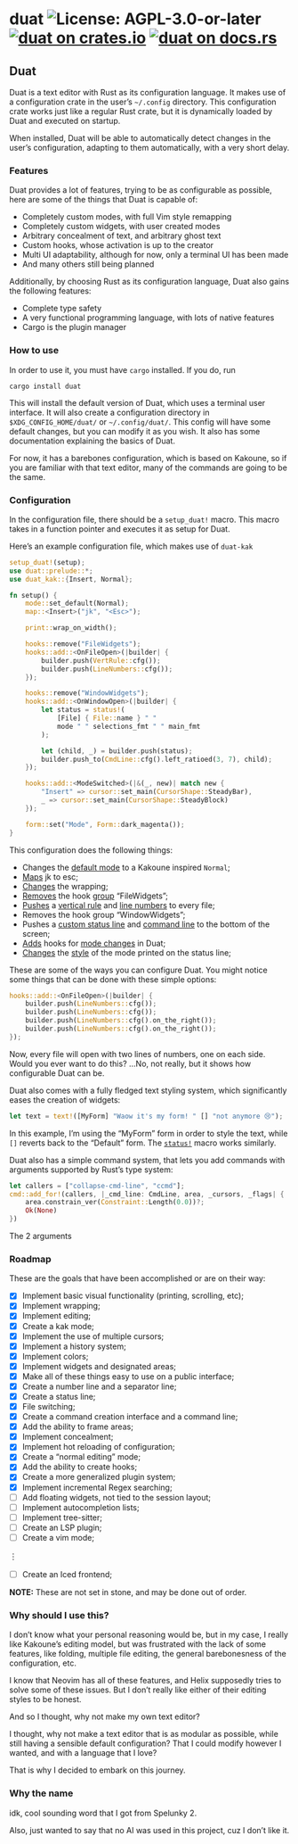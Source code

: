 # duat ![License: AGPL-3.0-or-later](https://img.shields.io/badge/license-AGPL--3.0--or--later-blue) [![duat on crates.io](https://img.shields.io/crates/v/duat)](https://crates.io/crates/duat) [![duat on docs.rs](https://docs.rs/duat/badge.svg)](https://docs.rs/duat)

## Duat

Duat is a text editor with Rust as its configuration language. It
makes use of a configuration crate in the user’s `~/.config`
directory. This configuration crate works just like a regular Rust
crate, but it is dynamically loaded by Duat and executed on
startup.

When installed, Duat will be able to automatically detect changes
in the user’s configuration, adapting to them automatically, with
a very short delay.

### Features

Duat provides a lot of features, trying to be as configurable as
possible, here are some of the things that Duat is capable of:

* Completely custom modes, with full Vim style remapping
* Completely custom widgets, with user created modes
* Arbitrary concealment of text, and arbitrary ghost text
* Custom hooks, whose activation is up to the creator
* Multi UI adaptability, although for now, only a terminal UI has
  been made
* And many others still being planned

Additionally, by choosing Rust as its configuration language, Duat
also gains the following features:

* Complete type safety
* A very functional programming language, with lots of native
  features
* Cargo is the plugin manager

### How to use

In order to use it, you must have `cargo` installed. If you do,
run

`cargo install duat`

This will install the default version of Duat, which uses a
terminal user interface. It will also create a configuration
directory in `$XDG_CONFIG_HOME/duat/` or `~/.config/duat/`. This
config will have some default changes, but you can modify it as
you wish. It also has some documentation explaining the basics of
Duat.

For now, it has a barebones configuration, which is based on
Kakoune, so if you are familiar with that text editor, many of the
commands are going to be the same.

### Configuration

In the configuration file, there should be a `setup_duat!` macro.
This macro takes in a function pointer and executes it as setup
for Duat.

Here’s an example configuration file, which makes use of
`duat-kak`

```rust
setup_duat!(setup);
use duat::prelude::*;
use duat_kak::{Insert, Normal};

fn setup() {
    mode::set_default(Normal);
    map::<Insert>("jk", "<Esc>");

    print::wrap_on_width();

    hooks::remove("FileWidgets");
    hooks::add::<OnFileOpen>(|builder| {
        builder.push(VertRule::cfg());
        builder.push(LineNumbers::cfg());
    });

    hooks::remove("WindowWidgets");
    hooks::add::<OnWindowOpen>(|builder| {
        let status = status!(
            [File] { File::name } " "
            mode " " selections_fmt " " main_fmt
        );

        let (child, _) = builder.push(status);
        builder.push_to(CmdLine::cfg().left_ratioed(3, 7), child);
    });

    hooks::add::<ModeSwitched>(|&(_, new)| match new {
        "Insert" => cursor::set_main(CursorShape::SteadyBar),
        _ => cursor::set_main(CursorShape::SteadyBlock)
    });

    form::set("Mode", Form::dark_magenta());
}
```

This configuration does the following things:

* Changes the [default mode][__link0] to a Kakoune inspired `Normal`;
* [Maps][__link1] jk to esc;
* [Changes][__link2] the wrapping;
* [Removes][__link3] the hook [group][__link4] “FileWidgets”;
* [Pushes][__link5] a [vertical rule][__link6] and [line numbers][__link7] to every file;
* Removes the hook group “WindowWidgets”;
* Pushes a [custom status line][__link8] and [command line][__link9] to the bottom
  of the screen;
* [Adds][__link10] hooks for [mode changes][__link11] in Duat;
* [Changes][__link12] the [style][__link13] of the mode printed on the
  status line;

These are some of the ways you can configure Duat. You might
notice some things that can be done with these simple options:

```rust
hooks::add::<OnFileOpen>(|builder| {
    builder.push(LineNumbers::cfg());
    builder.push(LineNumbers::cfg());
    builder.push(LineNumbers::cfg().on_the_right());
    builder.push(LineNumbers::cfg().on_the_right());
});
```

Now, every file will open with two lines of numbers, one on each
side. Would you ever want to do this? …No, not really, but it
shows how configurable Duat can be.

Duat also comes with a fully fledged text styling system, which
significantly eases the creation of widgets:

```rust
let text = text!([MyForm] "Waow it's my form! " [] "not anymore 😢");
```

In this example, I’m using the “MyForm” form in order to style the
text, while `[]` reverts back to the “Default” form. The
[`status!`][__link14] macro works similarly.

Duat also has a simple command system, that lets you add commands
with arguments supported by Rust’s type system:

```rust
let callers = ["collapse-cmd-line", "ccmd"];
cmd::add_for!(callers, |_cmd_line: CmdLine, area, _cursors, _flags| {
    area.constrain_ver(Constraint::Length(0.0))?;
    Ok(None)
})
```

The 2 arguments

### Roadmap

These are the goals that have been accomplished or are on their
way:

* [x] Implement basic visual functionality (printing, scrolling,
  etc);
* [x] Implement wrapping;
* [x] Implement editing;
* [x] Create a kak mode;
* [x] Implement the use of multiple cursors;
* [x] Implement a history system;
* [x] Implement colors;
* [x] Implement widgets and designated areas;
* [x] Make all of these things easy to use on a public interface;
* [x] Create a number line and a separator line;
* [x] Create a status line;
* [x] File switching;
* [x] Create a command creation interface and a command line;
* [x] Add the ability to frame areas;
* [x] Implement concealment;
* [x] Implement hot reloading of configuration;
* [x] Create a “normal editing” mode;
* [x] Add the ability to create hooks;
* [x] Create a more generalized plugin system;
* [x] Implement incremental Regex searching;
* [ ] Add floating widgets, not tied to the session layout;
* [ ] Implement autocompletion lists;
* [ ] Implement tree-sitter;
* [ ] Create an LSP plugin;
* [ ] Create a vim mode;

︙

* [ ] Create an Iced frontend;

**NOTE:** These are not set in stone, and may be done out of
order.

### Why should I use this?

I don’t know what your personal reasoning would be, but in my
case, I really like Kakoune’s editing model, but was frustrated
with the lack of some
features, like folding, multiple file editing, the general
barebonesness of the configuration, etc.

I know that Neovim has all of these features, and Helix supposedly
tries to
solve some of these issues. But I don’t really like either of
their editing
styles to be honest.

And so I thought, why not make my own text editor?

I thought, why not make a text editor that is as modular as
possible, while
still having a sensible default configuration? That I could modify
however I
wanted, and with a language that I love?

That is why I decided to embark on this journey.

### Why the name

idk, cool sounding word that I got from Spelunky 2.

Also, just wanted to say that no AI was used in this project, cuz
I don’t like it.


 [__cargo_doc2readme_dependencies_info]: ggGkYW0BYXSEG_W_Gn_kaocAGwCcVPfenh7eGy6gYLEwyIe4G6-xw_FwcbpjYXKEG11wvO4XgwVAGyK7EOtzk6BPG9k86XbtJFu_G2-Dgla3rvh7YWSCgmRkdWF0ZTAuMi4xgmlkdWF0X2NvcmVlMC4yLjI
 [__link0]: https://docs.rs/duat/0.2.1/duat/?search=mode::set_default
 [__link1]: https://docs.rs/duat/0.2.1/duat/?search=prelude::map
 [__link10]: https://docs.rs/duat/0.2.1/duat/?search=hooks::add
 [__link11]: https://docs.rs/duat/0.2.1/duat/?search=hooks::ModeSwitched
 [__link12]: https://docs.rs/duat/0.2.1/duat/?search=form::set
 [__link13]: https://docs.rs/duat/0.2.1/duat/?search=form::Form
 [__link14]: https://docs.rs/duat/0.2.1/duat/?search=prelude::status
 [__link2]: https://docs.rs/duat/0.2.1/duat/?search=prelude::print::wrap_on_width
 [__link3]: https://docs.rs/duat/0.2.1/duat/?search=hooks::remove
 [__link4]: https://docs.rs/duat/0.2.1/duat/?search=hooks::add_grouped
 [__link5]: https://docs.rs/duat_core/0.2.2/duat_core/?search=ui::FileBuilder
 [__link6]: https://docs.rs/duat/0.2.1/duat/?search=prelude::VertRule
 [__link7]: https://docs.rs/duat/0.2.1/duat/?search=prelude::LineNumbers
 [__link8]: https://docs.rs/duat/0.2.1/duat/?search=prelude::status
 [__link9]: https://docs.rs/duat/0.2.1/duat/?search=prelude::CmdLine
